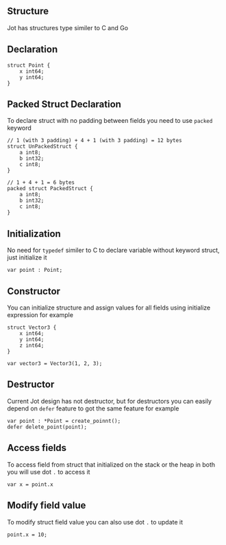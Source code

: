 ## Structure

Jot has structures type similer to C and Go

## Declaration

```
struct Point {
    x int64;
    y int64;
}
```
## Packed Struct Declaration

To declare struct with no padding between fields you need to use `packed` keyword

```
// 1 (with 3 padding) + 4 + 1 (with 3 padding) = 12 bytes
struct UnPackedStruct {
    a int8;
    b int32;
    c int8;
}

// 1 + 4 + 1 = 6 bytes
packed struct PackedStruct {
    a int8;
    b int32;
    c int8;
}
```

## Initialization

No need for `typedef` similer to C to declare variable without keyword struct, just initialize it

```
var point : Point;
```

## Constructor

You can initialize structure and assign values for all fields using initialize expression for example

```
struct Vector3 {
    x int64;
    y int64;
    z int64;
}

var vector3 = Vector3(1, 2, 3);
```

## Destructor

Current Jot design has not destructor, but for destructors you can easily depend on `defer` feature to got the same feature for example

```
var point : *Point = create_poinnt();
defer delete_point(point);
```

## Access fields

To access field from struct that initialized on the stack or the heap in both you will use dot `.` to access it

```
var x = point.x
```

## Modify field value

To modify struct field value you can also use dot `.` to update it

```
point.x = 10;
```